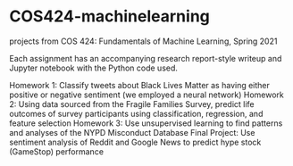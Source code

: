 # COS424-machinelearning
projects from COS 424: Fundamentals of Machine Learning, Spring 2021 

Each assignment has an accompanying research report-style writeup and Jupyter notebook with the Python code used.

Homework 1: Classify tweets about Black Lives Matter as having either positive or negative sentiment (we employed a neural network)
Homework 2: Using data sourced from the Fragile Families Survey, predict life outcomes of survey participants using classification, regression, and feature selection
Homework 3: Use unsupervised learning to find patterns and analyses of the NYPD Misconduct Database
Final Project: Use sentiment analysis of Reddit and Google News to predict hype stock (GameStop) performance 
